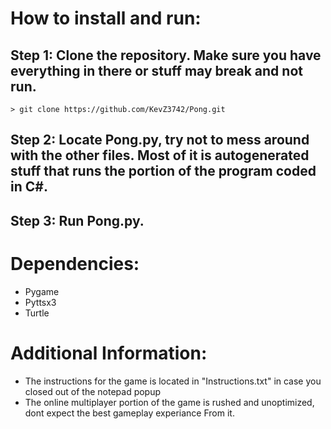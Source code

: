# How to install and run:

## Step 1: Clone the repository. Make sure you have everything in there or stuff may break and not run.

`> git clone https://github.com/KevZ3742/Pong.git`

## Step 2: Locate Pong.py, try not to mess around with the other files. Most of it is autogenerated stuff that runs the portion of the program coded in C#.

## Step 3: Run Pong.py.

# Dependencies:
- Pygame
- Pyttsx3
- Turtle

# Additional Information:
- The instructions for the game is located in "Instructions.txt" in case you closed out of the notepad popup 
- The online multiplayer portion of the game is rushed and unoptimized, dont expect the best gameplay experiance
  From it.
